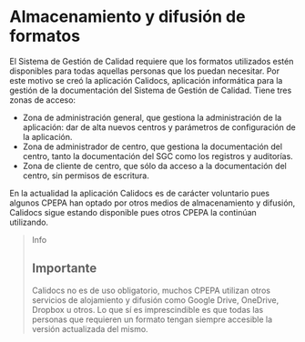 # Almacenamiento y difusión de formatos

El Sistema de Gestión de Calidad requiere que los formatos utilizados estén disponibles para todas aquellas personas que los puedan necesitar. Por este motivo se creó la aplicación Calidocs, aplicación informática para la gestión de la documentación del Sistema de Gestión de Calidad. Tiene tres zonas de acceso:

* Zona de administración general, que gestiona la administración de la aplicación: dar de alta nuevos centros y parámetros de configuración de la aplicación.
* Zona de administrador de centro, que gestiona la documentación del centro, tanto la documentación del SGC como los registros y auditorías.
* Zona de cliente de centro, que sólo da acceso a la documentación del centro, sin permisos de escritura.

En la actualidad la aplicación Calidocs es de carácter voluntario pues algunos CPEPA han optado por otros medios de almacenamiento y difusión, Calidocs sigue estando disponible pues otros CPEPA la continúan utilizando.

> Info
>
> ## Importante
>
> Calidocs no es de uso obligatorio, muchos CPEPA utilizan otros servicios de alojamiento y difusión como Google Drive, OneDrive, Dropbox u otros. Lo que sí es imprescindible es que todas las personas que requieren un formato tengan siempre accesible la versión actualizada del mismo.



